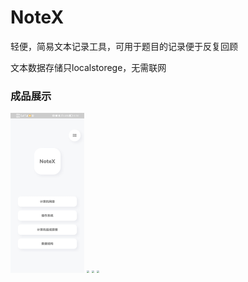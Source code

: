 # NoteX

轻便，简易文本记录工具，可用于题目的记录便于反复回顾

文本数据存储只localstorege，无需联网

### 成品展示


<img src="https://github.com/zzbChina/NoteXBook/blob/master/show/show%20(1).jpg?raw=true" style="zoom:25%;" />



<img src="E:\zzb\项目\NoteBook\NoteX\show\show (2).jpg" style="zoom:25%;" />



<img src="E:\zzb\项目\NoteBook\NoteX\show\show (3).jpg" style="zoom:25%;" />



<img src="E:\zzb\项目\NoteBook\NoteX\show\show (4).jpg" style="zoom:25%;" />
